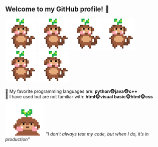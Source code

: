 ## Welcome to my GitHub profile! 🌱
![me](https://github.com/lanah9/lanah9/blob/main/tiny%20dance%20gif.gif)
![me](https://github.com/lanah9/lanah9/blob/main/tiny%20dance%20gif.gif)
![me](https://github.com/lanah9/lanah9/blob/main/tiny%20dance%20gif.gif)
![me](https://github.com/lanah9/lanah9/blob/main/tiny%20dance%20gif.gif)
![me](https://github.com/lanah9/lanah9/blob/main/tiny%20dance%20gif.gif)
![me](https://github.com/lanah9/lanah9/blob/main/tiny%20dance%20gif.gif)<br> <br>
🌱 My favorite programming languages are: **python🐵java🐵c++** <br>
🌱 I have used but are not familiar with: **html🐵visual basic🐵html🐵css** <br>
![me](https://github.com/lanah9/lanah9/blob/main/angry%20monkey%20gif%20(1).gif) *"I don’t always test my code, but when I do, it’s in production"*
